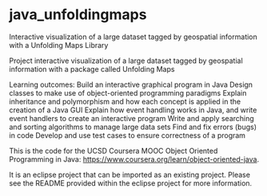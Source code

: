 # java_unfoldingmaps
Interactive visualization of a large dataset tagged by geospatial information with a Unfolding Maps Library

Project interactive visualization of a large dataset tagged by geospatial information with a package called Unfolding Maps

Learning outcomes:
Build an interactive graphical program in Java
Design classes to make use of object-oriented programming paradigms
Explain inheritance and polymorphism and how each concept is applied in the creation of a Java GUI
Explain how event handling works in Java, and write event handlers to create an interactive program
Write and apply searching and sorting algorithms to manage large data sets
Find and fix errors (bugs) in code
Develop and use test cases to ensure correctness of a program

This is the code for the UCSD Coursera MOOC Object Oriented Programming in Java: https://www.coursera.org/learn/object-oriented-java.  

It is an eclipse project that can be imported as an existing project.  Please see the README provided within the eclipse project for more information.